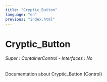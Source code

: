 ```yaml
---
title: "Cryptic_Button"
language: "en"
previous: "index.html"
---
```


# Cryptic_Button

###### Super : ContainerControl - Interfaces : No

Documentation about Cryptic_Button (Control)
